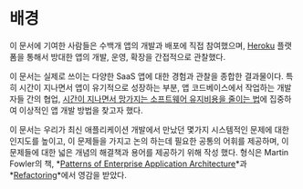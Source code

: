 배경
==========

이 문서에 기여한 사람들은 수백개 앱의 개발과 배포에 직접 참여했으며, [Heroku](https://www.heroku.com/) 플랫폼을 통해서 방대한 앱의 개발, 운영, 확장을 간접적으로 관찰했다.

이 문서는 실제로 쓰이는 다양한 SaaS 앱에 대한 경험과 관찰을 종합한 결과물이다. 특히 시간이 지나면서 앱이 유기적으로 성장하는 부분, 앱 코드베이스에서 작업하는 개발자들 간의 협업, [시간이 지나면서 망가지는 소프트웨어 유지비용을 줄이는 법](https://blog.heroku.com/archives/2011/6/28/the_new_heroku_4_erosion_resistance_explicit_contracts/)에 집중하여 이상적인 앱 개발 방법을 찾고자 했다.

이 문서는 우리가 최신 애플리케이션 개발에서 만났던 몇가지 시스템적인 문제에 대한 인지도를 높이고, 이 문제들을 가지고 논의 하는데 필요한 공통의 어휘를 제공하며, 이 문제들에 대한 넓은 개념의 해결책과 용어를 제공하기 위해 작성 했다. 형식은 Martin Fowler의 책, *[Patterns of Enterprise Application Architecture](http://books.google.com/books/about/Patterns_of_enterprise_application_archi.html?id=FyWZt5DdvFkC)*과 *[Refactoring](http://books.google.com/books/about/Refactoring.html?id=1MsETFPD3I0C)*에서 영감을 받았다.